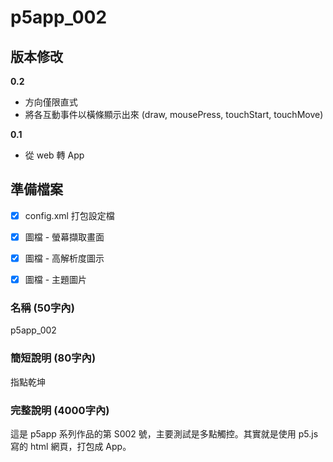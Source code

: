 # p5app_002

## 版本修改

**0.2**
- 方向僅限直式
- 將各互動事件以橫條顯示出來 (draw, mousePress, touchStart, touchMove)

**0.1**
- 從 web 轉 App


## 準備檔案

- [x] config.xml 打包設定檔
- [x] 圖檔 - 螢幕擷取畫面
- [x] 圖檔 - 高解析度圖示
- [x] 圖檔 - 主題圖片


### 名稱 (50字內)

p5app_002


### 簡短說明 (80字內)

指點乾坤


### 完整說明 (4000字內)

這是 p5app 系列作品的第 S002 號，主要測試是多點觸控。其實就是使用 p5.js 寫的 html 網頁，打包成 App。
